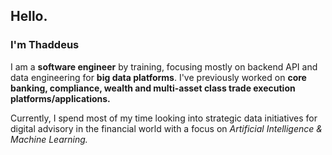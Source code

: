 ## Hello.

### I'm Thaddeus

I am a **software engineer** by training, focusing mostly on backend API and data engineering for **big data platforms**. I've previously worked on **core banking, compliance, wealth and multi-asset class trade execution platforms/applications.**

Currently, I spend most of my time looking into strategic data initiatives for digital advisory in the financial world with a focus on _Artificial Intelligence & Machine Learning._
